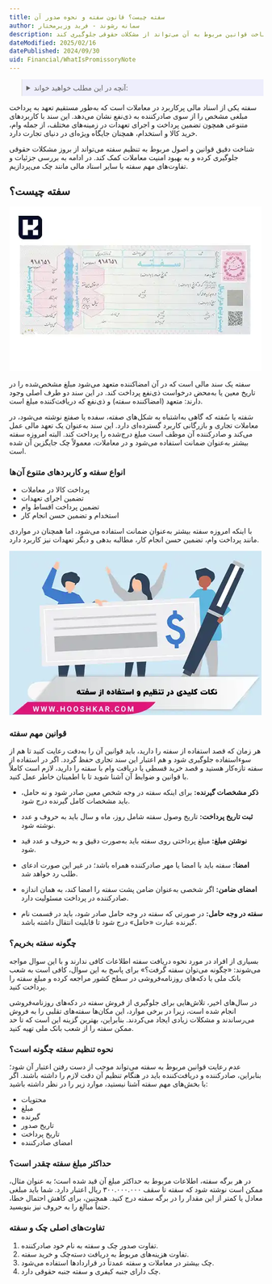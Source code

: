 ```yaml
---
title: سفته چیست؟ قانون سفته و نحوه صدور آن
author: سمانه رشوند - فربد وزیرمختار
description: سفته یکی از اسناد مالی پرکاربرد است که تعهد به پرداخت مبلغی مشخص را از سوی صادرکننده به ذی‌نفع نشان می‌دهد. این سند با کاربردهای متنوعی مانند تضمین پرداخت و اجرای تعهدات، جایگاه مهمی در معاملات مالی دارد و شناخت قوانین مربوط به آن می‌تواند از مشکلات حقوقی جلوگیری کند.
dateModified: 2025/02/16
datePublished: 2024/09/30
uid: Financial/WhatIsPromissoryNote
---
```

<blockquote style="background-color:#eeeefc; padding:0.5rem">
<details>
  <summary>آنچه در این مطلب خواهید خواند:</summary>
  <ul>
      <li>سفته چیست؟</li>
      <li>انواع سفته و کاربردهای متنوع آن‌ها</li>
      <li>قوانین مهم سفته</li>
      <li>چگونه سفته بخریم؟</li>
      <li>نحوه تنظیم سفته چگونه است؟</li>
      <li>حداکثر مبلغ سفته چقدر است؟</li>
      <li>تفاوت‌های اصلی چک و سفته</li>
  </ul>
</details>
</blockquote>

سفته یکی از اسناد مالی پرکاربرد در معاملات است که به‌طور مستقیم تعهد به پرداخت مبلغی مشخص را از سوی صادرکننده به ذی‌نفع نشان می‌دهد. این سند با کاربردهای متنوعی همچون تضمین پرداخت و اجرای تعهدات در زمینه‌های مختلف، از جمله وام، خرید کالا و استخدام، همچنان جایگاه ویژه‌ای در دنیای تجارت دارد. 

شناخت دقیق قوانین و اصول مربوط به تنظیم سفته می‌تواند از بروز مشکلات حقوقی جلوگیری کرده و به بهبود امنیت معاملات کمک کند. در ادامه به بررسی جزئیات و تفاوت‌های مهم سفته با سایر اسناد مالی مانند چک می‌پردازیم.

## سفته چیست؟

![سفته چیست؟](./Images/WhatIsPromissoryNote-01.webp)

سفته یک سند مالی است که در آن امضاکننده متعهد می‌شود مبلغ مشخص‌شده را در تاریخ معین یا به‌محض درخواست ذی‌نفع پرداخت کند. در این سند دو طرف اصلی وجود دارند: متعهد (امضاکننده سفته) و ذی‌نفع که دریافت‌کننده مبلغ است.

سَفته یا سُفته که گاهی به‌اشتباه به شکل‌های صفته، سفده یا صفتع نوشته می‌شود، در معاملات تجاری و بازرگانی کاربرد گسترده‌ای دارد. این سند به‌عنوان یک تعهد مالی عمل می‌کند و صادرکننده آن موظف است مبلغ درج‌شده را پرداخت کند. البته امروزه سفته بیشتر به‌عنوان ضمانت استفاده می‌شود و در معاملات، معمولاً چک جایگزین آن شده است.

### انواع سفته و کاربردهای متنوع آن‌ها

-	پرداخت کالا در معاملات  
-	تضمین اجرای تعهدات  
-	تضمین پرداخت اقساط وام  
-	استخدام و تضمین حسن انجام کار  

با اینکه امروزه سفته بیشتر به‌عنوان ضمانت استفاده می‌شود، اما همچنان در مواردی مانند پرداخت وام، تضمین حسن انجام کار، مطالبه بدهی و دیگر تعهدات نیز کاربرد دارد.

![نکات کلیدی در تنظیم و استفاده از سفته](./Images/RulesOfPromissoryNote.webp)

### قوانین مهم سفته 

هر زمان که قصد استفاده از سفته را دارید، باید قوانین آن را به‌دقت رعایت کنید تا هم از سوءاستفاده جلوگیری شود و هم اعتبار این سند تجاری حفظ گردد. اگر در استفاده از سفته تازه‌کار هستید و قصد خرید قسطی یا دریافت وام با سفته را دارید، لازم است کاملاً با قوانین و ضوابط آن آشنا شوید تا با اطمینان خاطر عمل کنید.

- **ذکر مشخصات گیرنده:** برای اینکه سفته در وجه شخص معین صادر شود و نه حامل، باید مشخصات کامل گیرنده درج شود.

- **ثبت تاریخ پرداخت:** تاریخ وصول سفته شامل روز، ماه و سال باید به حروف و عدد نوشته شود.

- **نوشتن مبلغ:** مبلغ پرداختی روی سفته باید به‌صورت دقیق و به حروف و عدد قید شود.

- **امضا:** سفته باید با امضا یا مهر صادرکننده همراه باشد؛ در غیر این صورت ادعای طلب رد خواهد شد.

- **امضای ضامن:** اگر شخصی به‌عنوان ضامن پشت سفته را امضا کند، به همان اندازه صادرکننده در پرداخت مسئولیت دارد.

- **سفته در وجه حامل:** در صورتی که سفته در وجه حامل صادر شود، باید در قسمت نام گیرنده عبارت «حامل» درج شود تا قابلیت انتقال داشته باشد.

### چگونه سفته بخریم؟ 

بسیاری از افراد در مورد نحوه دریافت سفته اطلاعات کافی ندارند و با این سوال مواجه می‌شوند: «چگونه می‌توان سفته گرفت؟» برای پاسخ به این سوال، کافی است به شعب بانک ملی یا دکه‌های روزنامه‌فروشی در سطح کشور مراجعه کرده و مبلغ سفته را پرداخت کنید. 

در سال‌های اخیر، تلاش‌هایی برای جلوگیری از فروش سفته در دکه‌های روزنامه‌فروشی انجام شده است، زیرا در برخی موارد، این مکان‌ها سفته‌های تقلبی را به فروش می‌رساندند و مشکلات زیادی ایجاد می‌کردند. بنابراین، بهترین گزینه این است که تا حد ممکن سفته را از شعب بانک ملی تهیه کنید.

### نحوه تنظیم سفته چگونه است؟

عدم رعایت قوانین مربوط به سفته می‌تواند موجب از دست رفتن اعتبار آن شود؛ بنابراین، صادرکننده و دریافت‌کننده باید در هنگام تنظیم آن دقت لازم را داشته باشند. اگر با بخش‌های مهم سفته آشنا نیستید، موارد زیر را در نظر داشته باشید:

- محتویات
- مبلغ
- گیرنده
- تاریخ صدور
- تاریخ پرداخت
- امضای صادرکننده

### حداکثر مبلغ سفته چقدر است؟

در هر برگه سفته، اطلاعات مربوط به حداکثر مبلغ آن قید شده است؛ به عنوان مثال، ممکن است نوشته شود که سفته تا سقف ۳۰۰.۰۰۰.۰۰۰ ریال اعتبار دارد. شما باید مبلغی معادل یا کمتر از این مقدار را در برگه سفته درج کنید. همچنین، برای کاهش احتمال خطا، حتماً مبالغ را به حروف نیز بنویسید.

### تفاوت‌های اصلی چک و سفته

1)	تفاوت صدور چک و سفته به نام خود صادرکننده. 
2)	تفاوت هزینه‌های مربوط به دریافت دسته‌چک و خرید سفته.
3)	چک بیشتر در معاملات و سفته عمدتاً در قراردادها استفاده می‌شود.
4)	چک دارای جنبه کیفری و سفته جنبه حقوقی دارد.  
